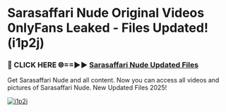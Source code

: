 # Sarasaffari Nude Original Videos 0nlyFans Leaked - Files Updated! (i1p2j)

<h3>🔴 CLICK HERE 🌐==►► <a href="https://tinyurl.com/y5r63du9" rel="nofollow">Sarasaffari Nude Updated Files</a></h3>

Get Sarasaffari Nude and all content. Now you can access all videos and pictures of Sarasaffari Nude. New Updated Files 2025!

[![i1p2j](https://i.imgur.com/UVo9nyh.gif)](https://tinyurl.com/y5r63du9)